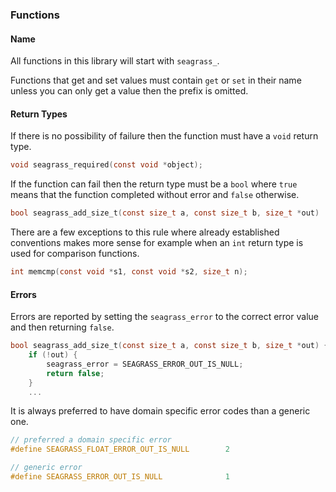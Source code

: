 ### Functions

#### Name

All functions in this library will start with ``seagrass_``. 

Functions that get and set values must contain ``get`` or ``set`` in 
their name unless you can only get a value then the prefix is omitted.

#### Return Types

If there is no possibility of failure then the function must have a
``void`` return type.

```c
void seagrass_required(const void *object);
```

If the function can fail then the return type must be a ``bool`` where 
``true`` means that the function completed without error and ``false`` 
otherwise.

```c
bool seagrass_add_size_t(const size_t a, const size_t b, size_t *out)
```

There are a few exceptions to this rule where already established 
conventions makes more sense for example when an ``int`` return type is 
used for comparison functions.

```c
int memcmp(const void *s1, const void *s2, size_t n);
```

#### Errors

Errors are reported by setting the ``seagrass_error`` to the correct error value 
and then returning ``false``.

```c
bool seagrass_add_size_t(const size_t a, const size_t b, size_t *out) {
    if (!out) {
        seagrass_error = SEAGRASS_ERROR_OUT_IS_NULL;
        return false;
    }
    ...
```

It is always preferred to have domain specific error codes than a generic 
one.

```c
// preferred a domain specific error
#define SEAGRASS_FLOAT_ERROR_OUT_IS_NULL        2

// generic error
#define SEAGRASS_ERROR_OUT_IS_NULL              1
```

